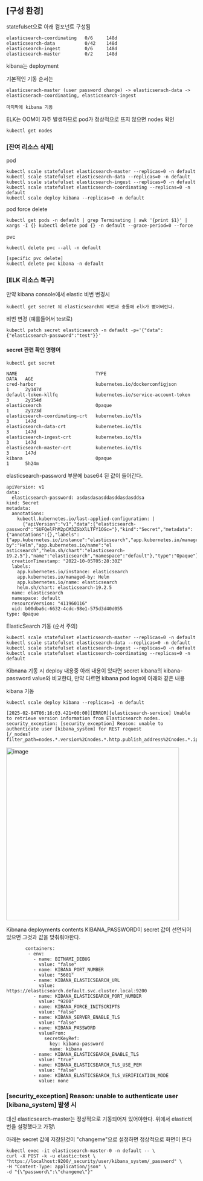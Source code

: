 ## [구성 환경] 

statefulset으로 아래 컴포넌트 구성됨

```
elasticsearch-coordinating   0/6     148d
elasticsearch-data           0/42    148d
elasticsearch-ingest         0/6     148d
elasticsearch-master         0/2     148d
```

kibana는 deployment

기본적인 기동 순서는

```
elasticserach-master (user password change) -> elasticserach-data -> elasticserach-coordinating, elasticsearch-ingest

마지막에 kibana 기동
```

ELK는 OOM이 자주 발생하므로 pod가 정상적으로 뜨지 않으면 nodes 확인

```
kubectl get nodes
```


### [잔여 리소스 삭제]

pod

```
kubectl scale statefulset elasticsearch-master --replicas=0 -n default
kubectl scale statefulset elasticsearch-data --replicas=0 -n default
kubectl scale statefulset elasticsearch-ingest --replicas=0 -n default
kubectl scale statefulset elasticsearch-coordinating --replicas=0 -n default
kubectl scale deploy kibana --replicas=0 -n default
```

pod force delete

```
kubectl get pods -n default | grep Terminating | awk '{print $1}' | xargs -I {} kubectl delete pod {} -n default --grace-period=0 --force
```

pvc

```
kubectl delete pvc --all -n default

[specific pvc delete]
kubectl delete pvc kibana -n default
```

### [ELK 리소스 복구]

만약 kibana console에서 elastic 비번 변경시

```
kubectl get secret 의 elasticsearch의 비번과 충돌해 elk가 뻗어버린다.
```

비번 변경 (예를들어서 test로)
```
kubectl patch secret elasticsearch -n default -p='{"data":{"elasticsearch-password":"test"}}'
```

#### secret 관련 확인 명령어

```
kubectl get secret

NAME                             TYPE                                  DATA   AGE
cred-harbor                      kubernetes.io/dockerconfigjson        1      2y147d
default-token-kllfq              kubernetes.io/service-account-token   3      2y154d
elasticsearch                    Opaque                                1      2y123d
elasticsearch-coordinating-crt   kubernetes.io/tls                     3      147d
elasticsearch-data-crt           kubernetes.io/tls                     3      147d
elasticsearch-ingest-crt         kubernetes.io/tls                     3      147d
elasticsearch-master-crt         kubernetes.io/tls                     3      147d
kibana                           Opaque                                1      5h24m
```

elasticsearch-password 부분에 base64 된 값이 들어간다.

```
apiVersion: v1
data:
  elasticsearch-password: asdasdasasddasddasdasddsa
kind: Secret
metadata:
  annotations:
    kubectl.kubernetes.io/last-applied-configuration: |
      {"apiVersion":"v1","data":{"elasticsearch-password":"SUFQelFhM2pCM3ZSbXlLTFY1OGc="},"kind":"Secret","metadata":{"annotations":{},"labels":{"app.kubernetes.io/instance":"elasticsearch","app.kubernetes.io/managed-by":"Helm","app.kubernetes.io/name":"el
asticsearch","helm.sh/chart":"elasticsearch-19.2.5"},"name":"elasticsearch","namespace":"default"},"type":"Opaque"}
  creationTimestamp: "2022-10-05T05:28:30Z"
  labels:
    app.kubernetes.io/instance: elasticsearch
    app.kubernetes.io/managed-by: Helm
    app.kubernetes.io/name: elasticsearch
    helm.sh/chart: elasticsearch-19.2.5
  name: elasticsearch
  namespace: default
  resourceVersion: "411960116"
  uid: b00dba6c-6632-4cdc-98e1-575d3d40d055
type: Opaque
```


ElasticSearch 기동 (순서 주의)
```
kubectl scale statefulset elasticsearch-master --replicas=0 -n default
kubectl scale statefulset elasticsearch-data --replicas=0 -n default
kubectl scale statefulset elasticsearch-ingest --replicas=0 -n default
kubectl scale statefulset elasticsearch-coordinating --replicas=0 -n default
```

Kibnana 기동 시 deploy 내용중 아래 내용이 있다면 secret kibana의 kibana-password value와 비교한다, 만약 다르면 kibana pod logs에 아래와 같은 내용

kibana 기동

```
kubectl scale deploy kibana --replicas=1 -n default
```

```
[2025-02-04T06:16:03.421+00:00][ERROR][elasticsearch-service] Unable to retrieve version information from Elasticsearch nodes.
security_exception: [security_exception] Reason: unable to authenticate user [kibana_system] for REST request
[/_nodes?filter_path=nodes.*.version%2Cnodes.*.http.publish_address%2Cnodes.*.ip]
```

<img width="457" alt="image" src="https://github.com/user-attachments/assets/33c57b36-00c5-423b-a3ec-977aa51edb0a" />

Kibnana deployments contents KIBANA_PASSWORD이 secret 값이 선언되어 있으면 그것과 값을 맞춰줘야한다.

```
       containers:
        - env:
          - name: BITNAMI_DEBUG
            value: "false"
          - name: KIBANA_PORT_NUMBER
            value: "5601"
          - name: KIBANA_ELASTICSEARCH_URL
            value: https://elasticsearch.default.svc.cluster.local:9200
          - name: KIBANA_ELASTICSEARCH_PORT_NUMBER
            value: "9200"
          - name: KIBANA_FORCE_INITSCRIPTS
            value: "false"
          - name: KIBANA_SERVER_ENABLE_TLS
            value: "false"
          - name: KIBANA_PASSWORD
            valueFrom:
              secretKeyRef:
                key: kibana-password
                name: kibana
          - name: KIBANA_ELASTICSEARCH_ENABLE_TLS
            value: "true"
          - name: KIBANA_ELASTICSEARCH_TLS_USE_PEM
            value: "false"
          - name: KIBANA_ELASTICSEARCH_TLS_VERIFICATION_MODE
            value: none

```

### [security_exception] Reason: unable to authenticate user [kibana_system] 발생 시
 
대신 elasticsearch-master는 정상적으로 기동되어져 있어야한다. 위에서 elastic비번을 설정했다고 가정\

아래는 secret 값에 저장된것이 "changeme"으로 설정하면 정상적으로 화면이 뜬다

```
kubectl exec -it elasticsearch-master-0 -n default -- \
curl -X POST -k -u elastic:test \
"https://localhost:9200/_security/user/kibana_system/_password" \
-H "Content-Type: application/json" \
-d "{\"password\":\"changeme\"}"

```




